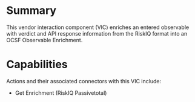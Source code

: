 # Summary

This vendor interaction component (VIC) enriches an entered observable with verdict and API response information from the RiskIQ format into an OCSF Observable Enrichment.

# Capabilities
Actions and their associated connectors with this VIC include:

* Get Enrichment (RiskIQ Passivetotal)